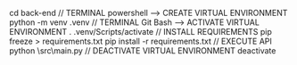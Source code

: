 cd back-end
// TERMINAL powershell --> CREATE VIRTUAL ENVIRONMENT
python -m venv .venv
// TERMINAL Git Bash --> ACTIVATE VIRTUAL ENVIRONMENT
. .venv/Scripts/activate
// INSTALL REQUIREMENTS
pip freeze > requirements.txt
pip install -r requirements.txt
// EXECUTE API
python \src\\main.py
// DEACTIVATE VIRTUAL ENVIRONMENT
deactivate